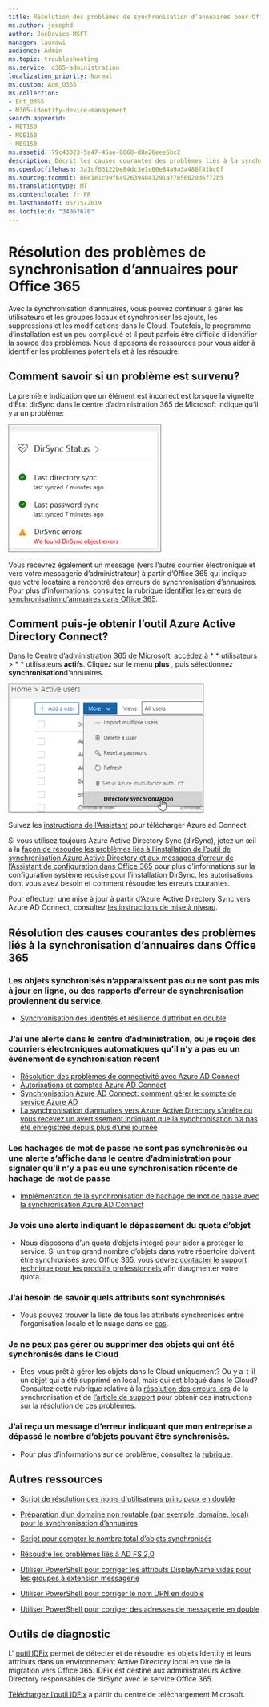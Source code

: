 ```yaml
---
title: Résolution des problèmes de synchronisation d’annuaires pour Office 365
ms.author: josephd
author: JoeDavies-MSFT
manager: laurawi
audience: Admin
ms.topic: troubleshooting
ms.service: o365-administration
localization_priority: Normal
ms.custom: Adm_O365
ms.collection:
- Ent_O365
- M365-identity-device-management
search.appverid:
- MET150
- MOE150
- MBS150
ms.assetid: 79c43023-5a47-45ae-8068-d8a26eee6bc2
description: Décrit les causes courantes des problèmes liés à la synchronisation d’annuaires dans Office 365 et fournit quelques méthodes pour les aider à les résoudre.
ms.openlocfilehash: 3a1cf63122be84dc3e1c60e84a9a3a488f81bc0f
ms.sourcegitcommit: 08e1e1c09f64926394043291a77856620d6f72b5
ms.translationtype: MT
ms.contentlocale: fr-FR
ms.lasthandoff: 05/15/2019
ms.locfileid: "34067670"
---
```

# <a name="fixing-problems-with-directory-synchronization-for-office-365"></a>Résolution des problèmes de synchronisation d’annuaires pour Office 365

Avec la synchronisation d’annuaires, vous pouvez continuer à gérer les utilisateurs et les groupes locaux et synchroniser les ajouts, les suppressions et les modifications dans le Cloud. Toutefois, le programme d’installation est un peu compliqué et il peut parfois être difficile d’identifier la source des problèmes. Nous disposons de ressources pour vous aider à identifier les problèmes potentiels et à les résoudre.
  
## <a name="how-do-i-know-if-something-is-wrong"></a>Comment savoir si un problème est survenu?

La première indication que un élément est incorrect est lorsque la vignette d’État dirSync dans le centre d’administration 365 de Microsoft indique qu’il y a un problème:
  
![Vignette d’État dirSync dans l’aperçu du centre d’administration](media/060006e9-de61-49d5-8979-e77cda198e71.png)
  
Vous recevrez également un message (vers l’autre courrier électronique et vers votre messagerie d’administrateur) à partir d’Office 365 qui indique que votre locataire a rencontré des erreurs de synchronisation d’annuaires. Pour plus d’informations, consultez la rubrique [identifier les erreurs de synchronisation d’annuaires dans Office 365](identify-directory-synchronization-errors.md).
  
## <a name="how-do-i-get-azure-active-directory-connect-tool"></a>Comment puis-je obtenir l’outil Azure Active Directory Connect?

Dans le [Centre d’administration 365 de Microsoft](https://admin.microsoft.com), accédez à * * utilisateurs \> * * utilisateurs **actifs**. Cliquez sur le menu **plus** , puis sélectionnez **synchronisation**d’annuaires. 
  
![Dans le menu autres, sélectionnez synchronisation d’annuaires.](media/dc6669e5-c01b-471e-9cdf-04f5d44e1c4b.png)
  
Suivez les [instructions de l’Assistant](set-up-directory-synchronization.md) pour télécharger Azure ad Connect. 
  
Si vous utilisez toujours Azure Active Directory Sync (dirSync), jetez un œil à la [façon de résoudre les problèmes liés à l’installation de l’outil de synchronisation Azure Active Directory et aux messages d’erreur de l’Assistant de configuration dans Office 365](https://go.microsoft.com/fwlink/p/?LinkId=396717) pour plus d’informations sur la configuration système requise pour l’installation DirSync, les autorisations dont vous avez besoin et comment résoudre les erreurs courantes. 
  
Pour effectuer une mise à jour à partir d’Azure Active Directory Sync vers Azure AD Connect, consultez [les instructions de mise à niveau](https://go.microsoft.com/fwlink/p/?LinkId=733240).
  
## <a name="resolving-common-causes-of-problems-with-directory-synchronization-in-office-365"></a>Résolution des causes courantes des problèmes liés à la synchronisation d’annuaires dans Office 365

### <a name="synchronized-objects-arent-appearing-or-updating-online-or-im-getting-synchronization-error-reports-from-the-service"></a>**Les objets synchronisés n’apparaissent pas ou ne sont pas mis à jour en ligne, ou des rapports d’erreur de synchronisation proviennent du service.**

- [Synchronisation des identités et résilience d’attribut en double](https://docs.microsoft.com/azure/active-directory/hybrid/how-to-connect-syncservice-duplicate-attribute-resiliency)

### <a name="i-have-an-alert-in-the-admin-center-or-am-receiving-automated-emails-that-there-hasnt-been-a-recent-synchronization-event"></a>**J’ai une alerte dans le centre d’administration, ou je reçois des courriers électroniques automatiques qu’il n’y a pas eu un événement de synchronisation récent**
- [Résolution des problèmes de connectivité avec Azure AD Connect](https://docs.microsoft.com/azure/active-directory/hybrid/tshoot-connect-connectivity)
- [Autorisations et comptes Azure AD Connect](https://go.microsoft.com/fwlink/p/?LinkId=820598)
- [Synchronisation Azure AD Connect: comment gérer le compte de service Azure AD](https://docs.microsoft.com/azure/active-directory/hybrid/how-to-connect-azureadaccount)
- [La synchronisation d’annuaires vers Azure Active Directory s’arrête ou vous recevez un avertissement indiquant que la synchronisation n’a pas été enregistrée depuis plus d’une journée](https://support.microsoft.com/help/2882421/directory-synchronization-to-azure-active-directory-stops-or-you-re-warned-that-sync-hasn-t-registered-in-more-than-a-day)

### <a name="password-hashes-arent-synchronizing-or-im-seeing-an-alert-in-the-admin-center-that-there-hasnt-been-a-recent-password-hash-synchronization"></a>**Les hachages de mot de passe ne sont pas synchronisés ou une alerte s’affiche dans le centre d’administration pour signaler qu’il n’y a pas eu une synchronisation récente de hachage de mot de passe**
- [Implémentation de la synchronisation de hachage de mot de passe avec la synchronisation Azure AD Connect](https://docs.microsoft.com/azure/active-directory/hybrid/how-to-connect-password-hash-synchronization)

### <a name="im-seeing-an-alert-that-object-quota-exceeded"></a>**Je vois une alerte indiquant le dépassement du quota d’objet**
- Nous disposons d’un quota d’objets intégré pour aider à protéger le service. Si un trop grand nombre d’objets dans votre répertoire doivent être synchronisés avec Office 365, vous devrez [contacter le support technique pour les produits professionnels](https://support.office.com/article/32a17ca7-6fa0-4870-8a8d-e25ba4ccfd4b) afin d’augmenter votre quota.

### <a name="i-need-to-know-which-attributes-are-synchronized"></a>**J’ai besoin de savoir quels attributs sont synchronisés**
- Vous pouvez trouver la liste de tous les attributs synchronisés entre l’organisation locale et le nuage dans ce [cas](https://go.microsoft.com/fwlink/p/?LinkId=396719).

### <a name="i-cant-manage-or-remove-objects-that-were-synchronized-to-the-cloud"></a>**Je ne peux pas gérer ou supprimer des objets qui ont été synchronisés dans le Cloud**
- Êtes-vous prêt à gérer les objets dans le Cloud uniquement? Ou y a-t-il un objet qui a été supprimé en local, mais qui est bloqué dans le Cloud? Consultez cette rubrique relative à la [résolution des erreurs lors](https://go.microsoft.com/fwlink/p/?linkid=842044) de la synchronisation et de [l’article de support](https://go.microsoft.com/fwlink/p/?LinkId=396720) pour obtenir des instructions sur la résolution de ces problèmes.

### <a name="i-got-an-error-message-that-my-company-has-exceeded-the-number-of-objects-that-can-be-synchronized"></a>**J’ai reçu un message d’erreur indiquant que mon entreprise a dépassé le nombre d’objets pouvant être synchronisés.**
- Pour plus d’informations sur ce problème, consultez la [rubrique](https://go.microsoft.com/fwlink/p/?LinkId=396721).
   
## <a name="other-resources"></a>Autres ressources

- [Script de résolution des noms d'utilisateurs principaux en double](https://go.microsoft.com/fwlink/p/?LinkId=396725)
    
- [Préparation d’un domaine non routable (par exemple, domaine. local) pour la synchronisation d’annuaires](prepare-a-non-routable-domain-for-directory-synchronization.md)
    
- [Script pour compter le nombre total d’objets synchronisés](https://go.microsoft.com/fwlink/p/?LinkId=396726)
    
- [Résoudre les problèmes liés à AD FS 2,0](https://go.microsoft.com/fwlink/p/?LinkId=396727)
    
- [Utiliser PowerShell pour corriger les attributs DisplayName vides pour les groupes à extension messagerie](https://go.microsoft.com/fwlink/p/?LinkId=396728)
    
- [Utiliser PowerShell pour corriger le nom UPN en double](https://go.microsoft.com/fwlink/p/?LinkId=396730)
    
- [Utiliser PowerShell pour corriger des adresses de messagerie en double](https://go.microsoft.com/fwlink/p/?LinkId=396731)
    
## <a name="diagnostic-tools"></a>Outils de diagnostic

L' [outil IDFix](prepare-directory-attributes-for-synch-with-idfix.md) permet de détecter et de résoudre les objets Identity et leurs attributs dans un environnement Active Directory local en vue de la migration vers Office 365. IDFix est destiné aux administrateurs Active Directory responsables de dirSync avec le service Office 365. 

[Téléchargez l’outil IDFix](https://go.microsoft.com/fwlink/p/?LinkId=396718) à partir du centre de téléchargement Microsoft.